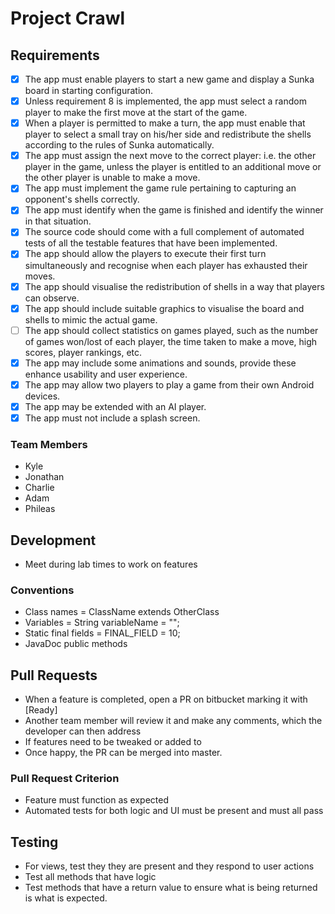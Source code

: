 # Project Crawl

## Requirements
- [X] The app must enable players to start a new game and display a Sunka board in starting configuration.
- [X] Unless requirement 8 is implemented, the app must select a random player to make the first move at the start of the game.
- [X] When a player is permitted to make a turn, the app must enable that player to select a small tray on his/her side and redistribute the shells according to the rules of Sunka automatically.
- [X] The app must assign the next move to the correct player: i.e. the other player in the game, unless the player is entitled to an additional move or the other player is unable to make a move.
- [X] The app must implement the game rule pertaining to capturing an opponent's shells correctly.
- [X] The app must identify when the game is finished and identify the winner in that situation.
- [X] The source code should come with a full complement of automated tests of all the testable features that have been implemented.
- [X] The app should allow the players to execute their first turn simultaneously and recognise when each player has exhausted their moves.
- [X] The app should visualise the redistribution of shells in a way that players can observe.
- [X] The app should include suitable graphics to visualise the board and shells to mimic the actual game.
- [ ] The app should collect statistics on games played, such as the number of games won/lost of each player, the time taken to make a move, high scores, player rankings, etc.
- [X] The app may include some animations and sounds, provide these enhance usability and user experience.
- [X] The app may allow two players to play a game from their own Android devices.
- [X] The app may be extended with an AI player.
- [X] The app must not include a splash screen.

### Team Members
* Kyle
* Jonathan
* Charlie
* Adam
* Phileas

## Development
- Meet during lab times to work on features

### Conventions
 - Class names = ClassName extends OtherClass
 - Variables = String variableName = "";
 - Static final fields = FINAL_FIELD = 10;
 - JavaDoc public methods

## Pull Requests
- When a feature is completed, open a PR on bitbucket marking it with [Ready]
- Another team member will review it and make any comments, which the developer can then address
- If features need to be tweaked or added to
- Once happy, the PR can be merged into master.

### Pull Request Criterion
- Feature must function as expected
- Automated tests for both logic and UI must be present and must all pass

## Testing
- For views, test they they are present and they respond to user actions
- Test all methods that have logic
- Test methods that have a return value to ensure what is being returned is what is expected.
